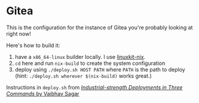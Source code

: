 # Gitea

This is the configuration for the instance of Gitea you're probably looking at right now!

Here's how to build it:

1. have a `x86_64-linux` builder locally. I use [linuxkit-nix](https://github.com/nix-community/linuxkit-nix).
2. `cd` here and run `nix-build` to create the system configuration
3. deploy using `./deploy.sh HOST PATH` where `PATH` is the path to deploy (hint: `./deploy.sh wherever $(nix-build)` works great.)

Instructions in `deploy.sh` from [*Industrial-strength Deployments in Three Commands* by Vaibhav Sagar](https://vaibhavsagar.com/blog/2019/08/22/industrial-strength-deployments/)
